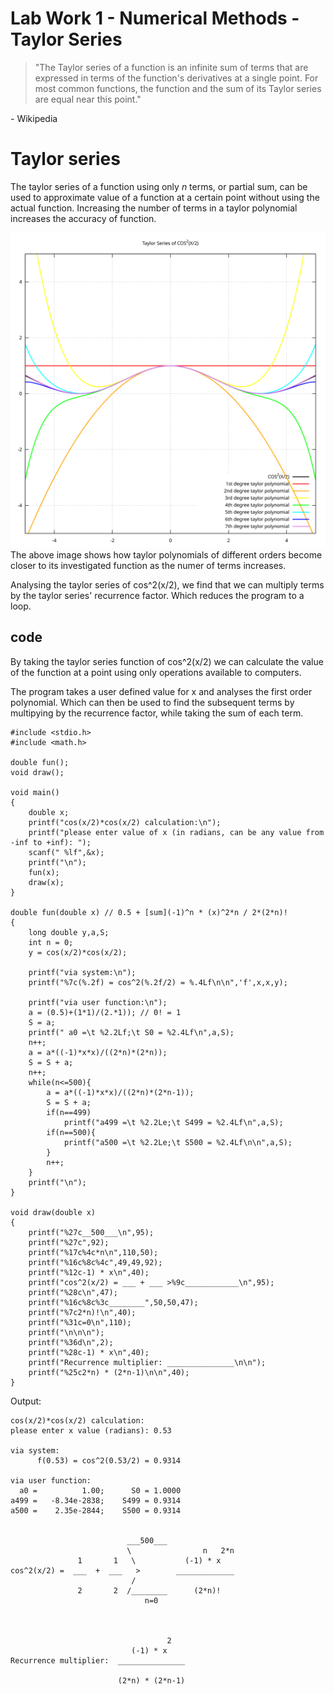 # Lab Work 1 - Numerical Methods - Taylor Series

>"The Taylor series of a function is an infinite sum of terms that are expressed in terms of the function's
derivatives at a single point. For most common functions, the function and the sum of its Taylor series are
equal near this point."

\- Wikipedia

# Taylor series
The taylor series of a function using only _n_ terms, or partial sum, can be used to approximate value of a
function at a certain point without using the actual function. Increasing the number of terms in a taylor
polynomial increases the accuracy of function.

![Taylor series of cos^2(x/2)](https://github.com/jnkptl/RTR-105/blob/master/works/1lw_series/img_taylor_series_23.svg "Taylor series of different orders")
The above image shows how taylor polynomials of different orders become closer to its investigated function
as the numer of terms increases.

Analysing the taylor series of cos^2(x/2), we find that we can multiply terms by the taylor series' recurrence factor.
Which reduces the program to a loop.

## code
By taking the taylor series function of cos^2(x/2) we can calculate the value of the function at a point using
only operations available to computers.

The program takes a user defined value for x and analyses the first order polynomial. Which can then be used
to find the subsequent terms by multipying by the recurrence factor, while taking the sum of each term.

```
#include <stdio.h>
#include <math.h>

double fun();
void draw();

void main()
{
	double x;
	printf("cos(x/2)*cos(x/2) calculation:\n");
	printf("please enter value of x (in radians, can be any value from -inf to +inf): ");
	scanf(" %lf",&x);
	printf("\n");
	fun(x);
	draw(x);
}

double fun(double x) // 0.5 + [sum](-1)^n * (x)^2*n / 2*(2*n)!
{
	long double y,a,S;
	int n = 0;
	y = cos(x/2)*cos(x/2);
	
	printf("via system:\n");
	printf("%7c(%.2f) = cos^2(%.2f/2) = %.4Lf\n\n",'f',x,x,y);
	
	printf("via user function:\n");
	a = (0.5)+(1*1)/(2.*1)); // 0! = 1
	S = a;
	printf(" a0 =\t %2.2Lf;\t S0 = %2.4Lf\n",a,S);
	n++;
	a = a*((-1)*x*x)/((2*n)*(2*n));
	S = S + a;
	n++;
	while(n<=500){
		a = a*((-1)*x*x)/((2*n)*(2*n-1));
		S = S + a;
		if(n==499)
			printf("a499 =\t %2.2Le;\t S499 = %2.4Lf\n",a,S);
		if(n==500){
			printf("a500 =\t %2.2Le;\t S500 = %2.4Lf\n\n",a,S);
		}
		n++;
	}
	printf("\n");
}

void draw(double x)
{
	printf("%27c__500___\n",95);
	printf("%27c",92);
	printf("%17c%4c*n\n",110,50);
	printf("%16c%8c%4c",49,49,92);
	printf("%12c-1) * x\n",40);
	printf("cos^2(x/2) = ___ + ___ >%9c____________\n",95);
	printf("%28c\n",47);
	printf("%16c%8c%3c________",50,50,47);
	printf("%7c2*n)!\n",40);
	printf("%31c=0\n",110);
	printf("\n\n\n");
	printf("%36d\n",2);
	printf("%28c-1) * x\n",40);
	printf("Recurrence multiplier: _______________\n\n");
	printf("%25c2*n) * (2*n-1)\n\n",40);
}
```
Output:
```
cos(x/2)*cos(x/2) calculation:
please enter x value (radians): 0.53

via system:
      f(0.53) = cos^2(0.53/2) = 0.9314

via user function:
  a0 =          1.00;      S0 = 1.0000
a499 =   -8.34e-2838;    S499 = 0.9314
a500 =    2.35e-2844;    S500 = 0.9314


                          ___500___
                          \                n   2*n
               1       1   \           (-1) * x
cos^2(x/2) =  ___  +  ___   >        _____________
                           /
               2       2  /________      (2*n)!
                              n=0



                                   2
                           (-1) * x
Recurrence multiplier:  _______________

                        (2*n) * (2*n-1)

```
